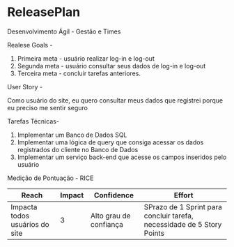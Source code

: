 # ReleasePlan

Desenvolvimento Ágil - Gestão e Times


Realese Goals -

1) Primeira meta - usuário realizar log-in e log-out
2) Segunda meta - usuário consultar seus dados de log-in e log-out
3) Terceira meta - concluir tarefas anteriores.

User Story -

Como usuário do site, eu quero consultar meus dados que registrei porque eu preciso me sentir seguro

Tarefas Técnicas- 

1) Implementar um Banco de Dados SQL 
2) Implementar uma lógica de query que consiga acessar os dados registrados do cliente no Banco de Dados 
3) Implementar um serviço back-end que acesse os campos inseridos pelo usuário 

Medição de Pontuação - RICE 

<table>
  <thead>
    <tr>
      <th>Reach</th>
      <th>Impact</th>
      <th>Confidence</th>
      <th>Effort</th>
    </tr>
  </thead>
  <tbody>
    <tr>
      <td>Impacta todos usuários do site</td>
      <td>3</td>
      <td>Alto grau de confiança</td>
      <td>SPrazo de 1 Sprint para concluir tarefa, necessidade de 5 Story Points</td>
    </tr>
  </tbody>
</table>

